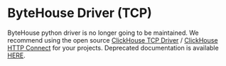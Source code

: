 # ByteHouse Driver (TCP)

ByteHouse python driver is no longer going to be maintained. We recommend using the open source 
[ClickHouse TCP Driver](clickhouse-driver-tcp.md) / [ClickHouse HTTP Connect](clickhouse-connect-http.md) 
for your projects. Deprecated documentation is available [HERE](https://www.volcengine.com/docs/6517/1121933).